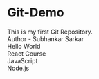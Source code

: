 # Git-Demo
This is my first Git Repository. 
<br>
Author - Subhankar Sarkar
<br>
Hello World 
<br>
React Course
<br>
JavaScript
<br>
Node.js
<br>
